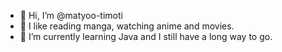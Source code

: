 - 👋 Hi, I’m @matyoo-timoti
- 👀 I like reading manga, watching anime and movies.  
- 🌱 I’m currently learning Java and I still have a long way to go.

<!---
matyoo-timoti/matyoo-timoti is a ✨ special ✨ repository because its `README.md` (this file) appears on your GitHub profile.
You can click the Preview link to take a look at your changes.
--->
